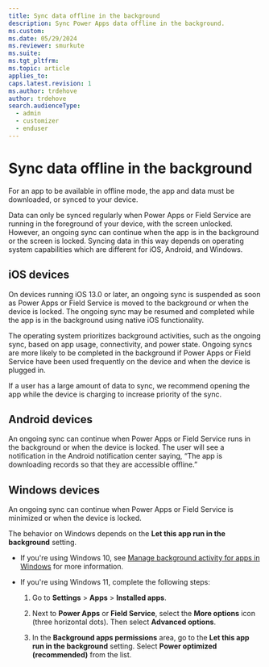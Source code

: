 ```yaml
---
title: Sync data offline in the background
description: Sync Power Apps data offline in the background.
ms.custom: 
ms.date: 05/29/2024
ms.reviewer: smurkute
ms.suite: 
ms.tgt_pltfrm: 
ms.topic: article
applies_to: 
caps.latest.revision: 1
ms.author: trdehove
author: trdehove
search.audienceType: 
  - admin
  - customizer
  - enduser
---
```


# Sync data offline in the background

For an app to be available in offline mode, the app and data must be downloaded, or synced to your device. 

Data can only be synced regularly when Power Apps or Field Service are running in the foreground of your device, with the screen unlocked. However, an ongoing sync can continue when the app is in the background or the screen is locked. Syncing data in this way depends on operating system capabilities which are different for iOS, Android, and Windows. 

## iOS devices

On devices running iOS 13.0 or later, an ongoing sync is suspended as soon as Power Apps or Field Service is moved to the background or when the device is locked. The ongoing sync may be resumed and completed while the app is in the background using native iOS functionality. 

The operating system prioritizes background activities, such as the ongoing sync, based on app usage, connectivity, and power state. Ongoing syncs are more likely to be completed in the background if Power Apps or Field Service have been used frequently on the device and when the device is plugged in. 

If a user has a large amount of data to sync, we recommend opening the app while the device is charging to increase priority of the sync. 

## Android devices

An ongoing sync can continue when Power Apps or Field Service runs in the background or when the device is locked. The user will see a notification in the Android notification center saying, “The app is downloading records so that they are accessible offline.” 

## Windows devices

An ongoing sync can continue when Power Apps or Field Service is minimized or when the device is locked. 

The behavior on Windows depends on the **Let this app run in the background** setting.  

- If you're using Windows 10, see [Manage background activity for apps in Windows](https://support.microsoft.com/en-us/windows/manage-background-activity-for-apps-in-windows-4f32dffe-b97c-40e8-a790-3ca10373a1ef) for more information.

- If you're using Windows 11, complete the following steps:

  1. Go to **Settings** > **Apps** > **Installed apps**.  

  2. Next to **Power Apps** or **Field Service**, select the **More options** icon (three horizontal dots). Then select **Advanced options**.

  3. In the **Background apps permissions** area, go to the **Let this app run in the background** setting. Select **Power optimized (recommended)** from the list. 



